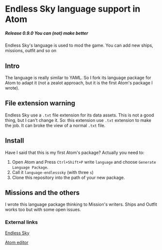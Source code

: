 # Endless Sky language support in Atom

##### Release 0.9.0 You can (not) make better

Endless Sky's language is used to mod the game.
You can add new ships, missions, outfit and so on

## Intro

The language is really similar to YAML. So I fork its language package for Atom to adapt it (not a zealot approach, but it is the first Atom's package I wrote).

## File extension warning

Endless Sky use a `.txt` file extension for its data assets. This is not a good thing, but I can't change it. So: this extension use `.txt` extension to make the job. It can broke the view of a normal `.txt` file.

## Install

Have I said that this is my first Atom's package? Actually you need to:

1. Open Atom and Press `Ctrl+Shift+P` write `language` and choose `Generate Language Package`.
2. Call it `language-endlesssky` (with three `s`)
3. Clone this repository into the path of your new package.

## Missions and the others

I wrote this language package thinking to Mission's writers. Ships and Outfit works too but with some open issues.

### External links

[Endless Sky](https://endless-sky.github.io/)

[Atom editor](https://atom.io/)
